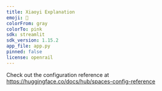 ```yaml
---
title: Xiaoyi Explanation
emoji: 🚀
colorFrom: gray
colorTo: pink
sdk: streamlit
sdk_version: 1.15.2
app_file: app.py
pinned: false
license: openrail
---
```


Check out the configuration reference at https://huggingface.co/docs/hub/spaces-config-reference
